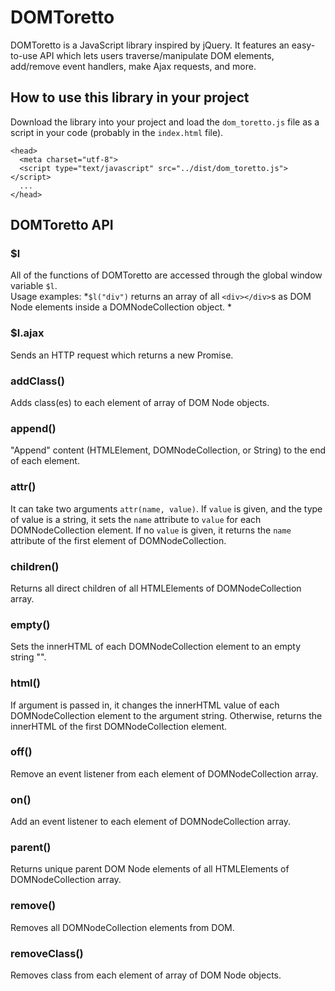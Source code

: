# DOMToretto

DOMToretto is a JavaScript library inspired by jQuery.  It features an easy-to-use API which lets users traverse/manipulate DOM elements, add/remove event handlers, make Ajax requests, and more.

## How to use this library in your project

Download the library into your project and load the `dom_toretto.js` file as a script in your code (probably in the `index.html` file).

```
<head>
  <meta charset="utf-8">
  <script type="text/javascript" src="../dist/dom_toretto.js"></script>
  ...
</head>
```

## DOMToretto API

### $l
All of the functions of DOMToretto are accessed through the global window variable `$l`.  
Usage examples:
*`$l("div")` returns an array of all `<div></div>`s as DOM Node elements inside a DOMNodeCollection object.
*
### $l.ajax
Sends an HTTP request which returns a new Promise.
### addClass()
Adds class(es) to each element of array of DOM Node objects.
### append()
"Append" content (HTMLElement, DOMNodeCollection, or String) to the end of each element.
### attr()
It can take two arguments `attr(name, value)`.
If `value` is given, and the type of value is a string, it sets the `name` attribute to `value` for each DOMNodeCollection element.
If no `value` is given, it returns the `name` attribute of the first element of DOMNodeCollection.
### children()
Returns all direct children of all HTMLElements of DOMNodeCollection array.
### empty()
Sets the innerHTML of each DOMNodeCollection element to an empty string "".
### html()
If argument is passed in, it changes the innerHTML value of each DOMNodeCollection element to the argument string.
Otherwise, returns the innerHTML of the first DOMNodeCollection element.
### off()
Remove an event listener from each element of DOMNodeCollection array.
### on()
Add an event listener to each element of DOMNodeCollection array.
### parent()
Returns unique parent DOM Node elements of all HTMLElements of DOMNodeCollection array.
### remove()
Removes all DOMNodeCollection elements from DOM.
### removeClass()
Removes class from each element of array of DOM Node objects.
